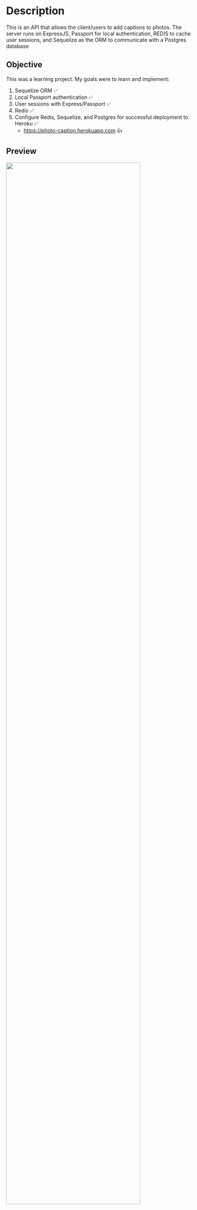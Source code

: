 # Description

This is an API that allows the client/users to add captions to photos. 
The server runs on ExpressJS, Passport for local authentication, REDIS to cache user sessions, and Sequelize as the ORM to communicate with a Postgres database

## Objective

This was a learning project. My goals were to learn and implement:

1. Sequelize ORM :white_check_mark:
2. Local Passport authentication :white_check_mark:
3. User sessions with Express/Passport :white_check_mark:
4. Redis :white_check_mark:
5. Configure Redis, Sequelize, and Postgres for successful deployment to Heroku :white_check_mark:
    - https://photo-caption.herokuapp.com :thumbsup:

## Preview

<img src="https://github.com/vincanger/photo-caption-api/blob/master/photo-app-preview.gif" width="85%" height="85%" />

